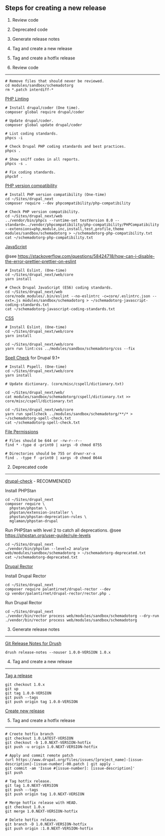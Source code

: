 Steps for creating a new release
--------------------------------

  1. Review code
  2. Deprecated code
  3. Generate release notes
  4. Tag and create a new release
  5. Tag and create a hotfix release


1. Review code
--------------

    # Remove files that should never be reviewed.
    cd modules/sandbox/schemadotorg
    rm *.patch interdiff-*

[PHP Linting](https://www.drupal.org/node/1587138)

    # Install drupal/coder (One time).
    composer global require drupal/coder

    # Update drupal/coder.
    composer global update drupal/coder

    # List coding standards.
    phpcs -i

    # Check Drupal PHP coding standards and best practices.
    phpcs .

    # Show sniff codes in all reports.
    phpcs -s .

    # Fix coding standards.
    phpcbf .

[PHP version compatibility](https://www.drupal.org/node/2924272)

    # Install PHP version compatibility (One-time)
    cd ~/Sites/drupal_next
    composer require --dev phpcompatibility/php-compatibility

    # Check PHP version compatibility.
    cd ~/Sites/drupal_next/web
    ../vendor/bin/phpcs --runtime-set testVersion 8.0 --standard=../vendor/phpcompatibility/php-compatibility/PHPCompatibility --extensions=php,module,inc,install,test,profile,theme modules/sandbox/schemadotorg > ~/schemadotorg-php-compatibility.txt
    cat ~/schemadotorg-php-compatibility.txt

[JavaScript](https://www.drupal.org/node/2873849)

@see https://stackoverflow.com/questions/58424718/how-can-i-disable-the-error-prettier-prettier-on-eslint

    # Install Eslint. (One-time)
    cd ~/Sites/drupal_next/web/core
    yarn install

    # Check Drupal JavaScript (ES6) coding standards.
    cd ~/Sites/drupal_next/web
    core/node_modules/.bin/eslint --no-eslintrc -c=core/.eslintrc.json --ext=.js modules/sandbox/schemadotorg > ~/schemadotorg-javascript-coding-standards.txt
    cat ~/schemadotorg-javascript-coding-standards.txt

[CSS](https://www.drupal.org/node/3041002)

    # Install Eslint. (One-time)
    cd ~/Sites/drupal_next/web/core
    yarn install

    cd ~/Sites/drupal_next/web/core
    yarn run lint:css ../modules/sandbox/schemadotorg/css --fix

[Spell Check](https://www.drupal.org/node/3122084) for Drupal 9.1+

    # Install Pspell. (One-time)
    cd ~/Sites/drupal_next/web/core
    yarn install

    # Update dictionary. (core/misc/cspell/dictionary.txt)

    cd ~/Sites/drupal_next/web/
    cat modules/sandbox/schemadotorg/cspell/dictionary.txt >> core/misc/cspell/dictionary.txt

    cd ~/Sites/drupal_next/web/core
    yarn run spellcheck ../modules/sandbox/schemadotorg/**/* > ~/schemadotorg-spell-check.txt
    cat ~/schemadotorg-spell-check.txt


[File Permissions](https://www.drupal.org/comment/reply/2690335#comment-form)

    # Files should be 644 or -rw-r--r--
    find * -type d -print0 | xargs -0 chmod 0755

    # Directories should be 755 or drwxr-xr-x
    find . -type f -print0 | xargs -0 chmod 0644


2. Deprecated code
------------------

[drupal-check](https://mglaman.dev/blog/tighten-your-drupal-code-using-phpstan) - RECOMMENDED

Install PHPStan

    cd ~/Sites/drupal_next
    composer require \
      phpstan/phpstan \
      phpstan/extension-installer \
      phpstan/phpstan-deprecation-rules \
      mglaman/phpstan-drupal

Run PHPStan with level 2 to catch all deprecations.
@see <https://phpstan.org/user-guide/rule-levels>

    cd ~/Sites/drupal_next
    ./vendor/bin/phpstan --level=2 analyse web/modules/sandbox/schemadotorg > ~/schemadotorg-deprecated.txt
    cat ~/schemadotorg-deprecated.txt

[Drupal Rector](https://github.com/palantirnet/drupal-rector)

Install Drupal Rector

    cd ~/Sites/drupal_next
    composer require palantirnet/drupal-rector --dev
    cp vendor/palantirnet/drupal-rector/rector.php .

Run Drupal Rector

    cd ~/Sites/drupal_next
    ./vendor/bin/rector process web/modules/sandbox/schemadotorg --dry-run    
    ./vendor/bin/rector process web/modules/sandbox/schemadotorg


3. Generate release notes
-------------------------

[Git Release Notes for Drush](https://www.drupal.org/project/grn)

    drush release-notes --nouser 1.0.0-VERSION 1.0.x


4. Tag and create a new release
-------------------------------

[Tag a release](https://www.drupal.org/node/1066342)

    git checkout 1.0.x
    git up
    git tag 1.0.0-VERSION
    git push --tags
    git push origin tag 1.0.0-VERSION

[Create new release](https://www.drupal.org/node/add/project-release/2640714)


5. Tag and create a hotfix release
----------------------------------

    # Creete hotfix branch
    git checkout 1.0.LATEST-VERSION
    git checkout -b 1.0.NEXT-VERSION-hotfix
    git push -u origin 1.0.NEXT-VERSION-hotfix

    # Apply and commit remote patch
    curl https://www.drupal.org/files/issues/[project_name]-[issue-description]-[issue-number]-00.patch | git apply -
    git commit -am 'Issue #[issue-number]: [issue-description]'
    git push

    # Tag hotfix release.
    git tag 1.0.NEXT-VERSION
    git push --tags
    git push origin tag 1.0.NEXT-VERSION

    # Merge hotfix release with HEAD.
    git checkout 1.0.x
    git merge 1.0.NEXT-VERSION-hotfix

    # Delete hotfix release.
    git branch -D 1.0.NEXT-VERSION-hotfix
    git push origin :1.0.NEXT-VERSION-hotfix
